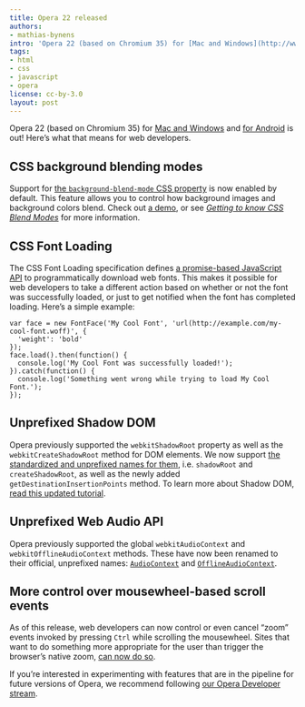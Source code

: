 ```yaml
---
title: Opera 22 released
authors:
- mathias-bynens
intro: 'Opera 22 (based on Chromium 35) for [Mac and Windows](http://www.opera.com/computer) and [for Android](http://www.opera.com/mobile/android) is out! Here’s what that means for web developers.'
tags:
- html
- css
- javascript
- opera
license: cc-by-3.0
layout: post
---
```


Opera 22 (based on Chromium 35) for [Mac and Windows](http://www.opera.com/computer) and [for Android](http://www.opera.com/mobile/android) is out! Here’s what that means for web developers.

## CSS background blending modes

Support for [the `background-blend-mode` CSS property](http://dev.w3.org/fxtf/compositing-1/#background-blend-mode) is now enabled by default. This feature allows you to control how background images and background colors blend. Check out [a demo](http://codepen.io/bennettfeely/pen/rxoAc), or see [_Getting to know CSS Blend Modes_](http://dev.opera.com/articles/getting-to-know-css-blend-modes/#working-with-background-blend-mode) for more information.

## CSS Font Loading

The CSS Font Loading specification defines [a promise-based JavaScript API](http://dev.w3.org/csswg/css-font-loading/#font-face-load) to programmatically download web fonts. This makes it possible for web developers to take a different action based on whether or not the font was successfully loaded, or just to get notified when the font has completed loading. Here’s a simple example:

	var face = new FontFace('My Cool Font', 'url(http://example.com/my-cool-font.woff)', {
	  'weight': 'bold'
	});
	face.load().then(function() {
	  console.log('My Cool Font was successfully loaded!');
	}).catch(function() {
	  console.log('Something went wrong while trying to load My Cool Font.');
	});

## Unprefixed Shadow DOM

Opera previously supported the `webkitShadowRoot` property as well as the `webkitCreateShadowRoot` method for DOM elements. We now support [the standardized and unprefixed names for them](https://w3c.github.io/webcomponents/spec/shadow/#extensions-to-element-interface), i.e. `shadowRoot` and `createShadowRoot`, as well as the newly added `getDestinationInsertionPoints` method. To learn more about Shadow DOM, [read this updated tutorial](http://www.html5rocks.com/en/tutorials/webcomponents/shadowdom/).

## Unprefixed Web Audio API

Opera previously supported the global `webkitAudioContext` and `webkitOfflineAudioContext` methods. These have now been renamed to their official, unprefixed names: [`AudioContext`](https://webaudio.github.io/web-audio-api/#the-audiocontext-interface) and [`OfflineAudioContext`](https://webaudio.github.io/web-audio-api/#the-offlineaudiocontext-interface).

## More control over mousewheel-based scroll events

As of this release, web developers can now control or even cancel “zoom” events invoked by pressing `Ctrl` while scrolling the mousewheel. Sites that want to do something more appropriate for the user than trigger the browser’s native zoom, [can now do so](https://groups.google.com/a/chromium.org/d/msg/blink-dev/BW4hshtMsmo/crQeQLoH7RYJ).

If you’re interested in experimenting with features that are in the pipeline for future versions of Opera, we recommend following [our Opera Developer stream](http://www.opera.com/developer).
